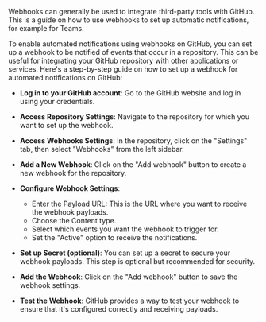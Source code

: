 
Webhooks can generally be used to integrate third-party tools with GitHub. This is a guide on how to use webhooks to set up automatic notifications, for example for Teams. 

To enable automated notifications using webhooks on GitHub, you can set up a webhook to be notified of events that occur in a repository. This can be useful for integrating your GitHub repository with other applications or services. Here's a step-by-step guide on how to set up a webhook for automated notifications on GitHub:

- **Log in to your GitHub account**: Go to the GitHub website and log in using your credentials.

- **Access Repository Settings**: Navigate to the repository for which you want to set up the webhook.

- **Access Webhooks Settings**: In the repository, click on the "Settings" tab, then select "Webhooks" from the left sidebar.

- **Add a New Webhook**: Click on the "Add webhook" button to create a new webhook for the repository.

- **Configure Webhook Settings**:

    - Enter the Payload URL: This is the URL where you want to receive the webhook payloads.
    - Choose the Content type.
    - Select which events you want the webhook to trigger for.
    - Set the "Active" option to receive the notifications.

- **Set up Secret (optional)**: You can set up a secret to secure your webhook payloads. This step is optional but recommended for security.

- **Add the Webhook**: Click on the "Add webhook" button to save the webhook settings.

- **Test the Webhook**: GitHub provides a way to test your webhook to ensure that it's configured correctly and receiving payloads.